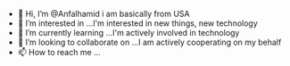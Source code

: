 - 👋 Hi, I’m @Anfalhamid i am basically from USA 
- 👀 I’m interested in ...I'm interested in new things, new technology
- 🌱 I’m currently learning ...I'm actively involved in technology
- 💞️ I’m looking to collaborate on ...I am actively cooperating on my behalf
- 📫 How to reach me ...

<!---
Anfalhamid/Anfalhamid is a ✨ special ✨ repository because its `README.md` (this file) appears on your GitHub profile.
You can click the Preview link to take a look at your changes.
--->
